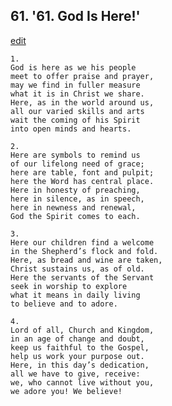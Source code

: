 
## 61.  '61. God Is Here!'
[edit](https://docs.google.com/document/d/1FcG1zSFlESKWBBdw5tFjzGYjhsmQpgKE/edit?mode=html)






    1.
    God is here as we his people
    meet to offer praise and prayer,
    may we find in fuller measure
    what it is in Christ we share.
    Here, as in the world around us,
    all our varied skills and arts
    wait the coming of his Spirit
    into open minds and hearts.

    2.
    Here are symbols to remind us
    of our lifelong need of grace;
    here are table, font and pulpit;
    here the Word has central place.
    Here in honesty of preaching,
    here in silence, as in speech,
    here in newness and renewal,
    God the Spirit comes to each.

    3.
    Here our children find a welcome
    in the Shepherd’s flock and fold.
    Here, as bread and wine are taken,
    Christ sustains us, as of old.
    Here the servants of the Servant
    seek in worship to explore
    what it means in daily living
    to believe and to adore.

    4.
    Lord of all, Church and Kingdom,
    in an age of change and doubt,
    keep us faithful to the Gospel,
    help us work your purpose out.
    Here, in this day’s dedication,
    all we have to give, receive:
    we, who cannot live without you,
    we adore you! We believe!
